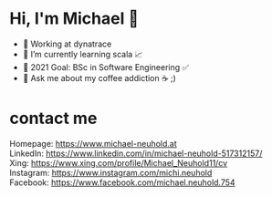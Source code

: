 # Hi, I'm Michael 👋

- 🔭 Working at dynatrace
- 🌱 I’m currently learning scala 📈
- 🎯 2021 Goal: BSc in Software Engineering ✅
- 💬 Ask me about my coffee addiction ☕ ;)

# contact me
Homepage: https://www.michael-neuhold.at </br>
LinkedIn: https://www.linkedin.com/in/michael-neuhold-517312157/ </br>
Xing:     https://www.xing.com/profile/Michael_Neuhold11/cv </br>
Instagram: https://www.instagram.com/michi.neuhold </br>
Facebook: https://www.facebook.com/michael.neuhold.754
